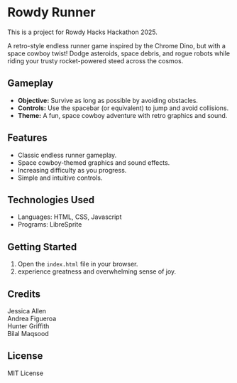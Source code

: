 # Rowdy Runner

This is a project for Rowdy Hacks Hackathon 2025.

A retro-style endless runner game inspired by the Chrome Dino, but with a space cowboy twist! Dodge asteroids, space debris, and rogue robots while riding your trusty rocket-powered steed across the cosmos.

## Gameplay

*   **Objective:** Survive as long as possible by avoiding obstacles.
*   **Controls:** Use the spacebar (or equivalent) to jump and avoid collisions.
*   **Theme:** A fun, space cowboy adventure with retro graphics and sound.

## Features

*   Classic endless runner gameplay.
*   Space cowboy-themed graphics and sound effects.
*   Increasing difficulty as you progress.
*   Simple and intuitive controls.

## Technologies Used

*   Languages: HTML, CSS, Javascript
*   Programs: LibreSprite

## Getting Started

1.  Open the `index.html` file in your browser.
2.  experience greatness and overwhelming sense of joy.

## Credits

Jessica Allen  
Andrea Figueroa  
Hunter Griffith  
Bilal Maqsood  

## License

MIT License
